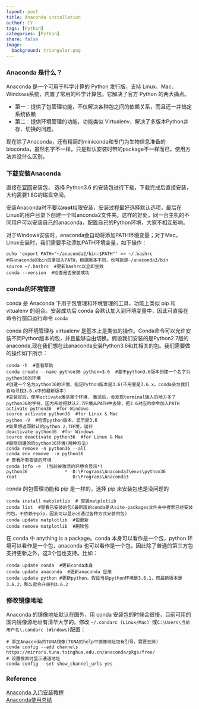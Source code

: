 ```yaml
---
layout: post
title: Anaconda installation
author: CY
tags: [Python]
categories: [Python]
share: false
image:
  background: triangular.png 
---
```




### Anaconda 是什么？

Anaconda 是一个可用于科学计算的 Python 发行版，支持 Linux、Mac、Windows系统，内置了常用的科学计算包。它解决了官方 Python 的两大痛点。

- 第一：提供了包管理功能，不仅解决各种包之间的依赖关系，而且还一并搞定系统依赖
- 第二：提供环境管理的功能，功能类似 Virtualenv，解决了多版本Python并存、切换的问题。

现在除了Anaconda，还有精简的miniconda和专门为生物信息准备的bioconda，虽然名字不一样，只是默认安装时带的package不一样而已，使用方法并没什么区别。

### 下载安装Anaconda

直接在[官网](https://www.continuum.io/downloads)安装包， 选择 Python3.6 的安装包进行下载，下载完成后直接安装，大约需要1.8G的磁盘空间。

安装Anaconda时不要以**root**权限安装，安装过程最好选择默认选项，最后在Linux的用户目录下创建一个叫anconda2文件夹。这样的好处，同一台主机的不同用户可以安装自己的anaconda，配置自己的Python环境，大家不相互影响。

对于Windows安装时，anaconda会自动将添加PATH环境变量；对于Mac，Linux安装时，我们需要手动添加PATH环境变量，如下操作：

```
echo 'export PATH="~/anaconda2/bin:$PATH"' >> ~/.bashrc
#将anaconda的bin目录加入PATH，根据版本不同，也可能是~/anaconda3/bin
source ~/.bashrc  #更新bashrc以立即生效
conda --version  #检查是否安装成功
```

### conda的环境管理

conda 是 Anaconda 下用于包管理和环境管理的工具，功能上类似 pip 和 vitualenv 的组合。安装成功后 conda 会默认加入到环境变量中，因此可直接在命令行窗口运行命令 `conda`

conda 的环境管理与 virtualenv 是基本上是类似的操作。Conda命令可以允许安装不同Python版本的包，并且能够自由切换。假设我们安装的是Python2.7版的anaconda,现在我们想在此anaconda安装Python3.6和其相关的包。我们需要做的操作如下所示：

```
conda -h  #查看帮助
conda create --name python36 python=3.6  #基于python3.6版本创建一个名字为python36的环境
#创建一个名为python36的环境，指定Python版本是3.6(不用管是3.6.x，conda会为我们自动寻找3.6.x中的最新版本)
#安装好后，使用activate激活某个环境. 激活后，会发现terminal输入的地方多了python36的字样，因为系统把默认2.7环境从PATH中去除，把3.6对应的命令加入PATH
activate python36  #for Windows
source activate python36  #for Linux & Mac
python -V  #检查python版本，显示是3.6
#如果想返回默认的python 2.7环境，运行
deactivate python36  #for Windows
source deactivate python36  #for Linux & Mac
#删除创建的的python36环境(两种方法)
conda remove -n python36 --all  
conda env remove  -n python36  
# 查看所有安装的环境
conda info -e  (当前被激活的环境会显示*)
python36              *  D:\Programs\Anaconda3\envs\python36
root                     D:\Programs\Anaconda3
```

conda 的包管理功能和 pip 是一样的，选择 pip 来安装包也是没问题的

```
conda install matplotlib  # 安装matplotlib 
conda list  #查看已安装的包(最新版的conda是从site-packages文件夹中搜索已经安装的包，不依赖于pip，因此可以显示出通过各种方式安装的包)
conda update matplotlib  #包更新
conda remove matplotlib  #删除包
```

在 conda 中 anything is a package。conda 本身可以看作是一个包，python 环境可以看作是一个包，anaconda 也可以看作是一个包，因此除了普通的第三方包支持更新之外，这3个包也支持。比如：

```
conda update conda  #更新conda本身
conda update anaconda  #更新anaconda 应用
conda update python #更新python，假设当前python环境是3.6.1，而最新版本是3.6.2，那么就会升级到3.6.2
```

### 修改镜像地址

Anaconda 的镜像地址默认在国外，用 conda 安装包的时候会很慢，目前可用的国内镜像源地址有清华大学的。修改 `~/.condarc (Linux/Mac) `或` C:\Users\当前用户名\.condarc (Windows) `配置：

```
# 添加Anaconda的TUNA镜像(TUNA的help中镜像地址加有引号，需要去掉)
conda config --add channels https://mirrors.tuna.tsinghua.edu.cn/anaconda/pkgs/free/
# 设置搜索时显示通道地址
conda config --set show_channel_urls yes
```

### Reference    

[Anaconda 入门安装教程](https://foofish.net/anaconda-install.html)      
[Anaconda使用总结](http://blog.leanote.com/post/braveapple/Anaconda%E4%BD%BF%E7%94%A8%E6%80%BB%E7%BB%93)   